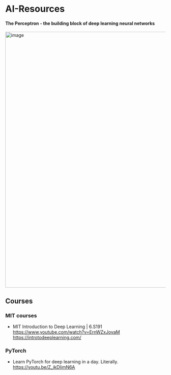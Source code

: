 # AI-Resources

#### The Perceptron - the building block of deep learning neural networks
<img width="802" alt="image" src="https://github.com/user-attachments/assets/e5f0881e-cc67-4058-a83d-77f49b094a02" />

## Courses

### MIT courses

* MIT Introduction to Deep Learning | 6.S191  
https://www.youtube.com/watch?v=ErnWZxJovaM  
https://introtodeeplearning.com/  

### PyTorch

* Learn PyTorch for deep learning in a day. Literally.  
https://youtu.be/Z_ikDlimN6A



